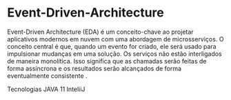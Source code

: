 # Event-Driven-Architecture
Event-Driven Architecture (EDA) é um conceito-chave ao projetar aplicativos modernos em nuvem com uma abordagem de microsserviços. O conceito central é que, quando um evento for criado, ele será usado para impulsionar mudanças em uma solução. Os serviços não estão interligados de maneira monolítica. Isso significa que as chamadas serão feitas de forma assíncrona e os resultados serão alcançados de forma eventualmente consistente .

Tecnologias
JAVA 11
InteliiJ
